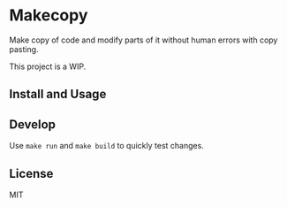 # Makecopy

Make copy of code and modify parts of it without human errors with copy pasting.

This project is a WIP.

## Install and Usage

## Develop

Use `make run` and `make build` to quickly test changes.

## License

MIT
